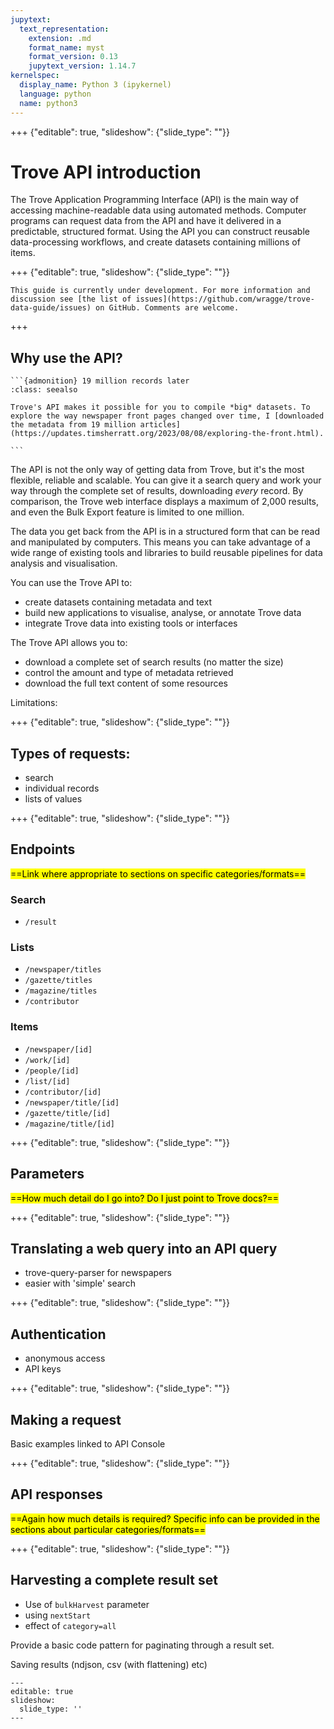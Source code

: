 ```yaml
---
jupytext:
  text_representation:
    extension: .md
    format_name: myst
    format_version: 0.13
    jupytext_version: 1.14.7
kernelspec:
  display_name: Python 3 (ipykernel)
  language: python
  name: python3
---
```


+++ {"editable": true, "slideshow": {"slide_type": ""}}

# Trove API introduction

The Trove Application Programming Interface (API) is the main way of accessing machine-readable data using automated methods. Computer programs can request data from the API and have it delivered in a predictable, structured format. Using the API you can construct reusable data-processing workflows, and create datasets containing millions of items.

+++ {"editable": true, "slideshow": {"slide_type": ""}}

```{attention}
This guide is currently under development. For more information and discussion see [the list of issues](https://github.com/wragge/trove-data-guide/issues) on GitHub. Comments are welcome.
```

+++

## Why use the API?

````{margin}
```{admonition} 19 million records later
:class: seealso

Trove's API makes it possible for you to compile *big* datasets. To explore the way newspaper front pages changed over time, I [downloaded the metadata from 19 million articles](https://updates.timsherratt.org/2023/08/08/exploring-the-front.html).

```
````

The API is not the only way of getting data from Trove, but it's the most flexible, reliable and scalable. You can give it a search query and work your way through the complete set of results, downloading *every* record. By comparison, the Trove web interface displays a maximum of 2,000 results, and even the Bulk Export feature is limited to one million.

The data you get back from the API is in a structured form that can be read and manipulated by computers. This means you can take advantage of a wide range of existing tools and libraries to build reusable pipelines for data analysis and visualisation.

You can use the Trove API to:

- create datasets containing metadata and text
- build new applications to visualise, analyse, or annotate Trove data
- integrate Trove data into existing tools or interfaces

The Trove API allows you to:

- download a complete set of search results (no matter the size)
- control the amount and type of metadata retrieved
- download the full text content of some resources

Limitations:

+++ {"editable": true, "slideshow": {"slide_type": ""}}

## Types of requests:

- search
- individual records
- lists of values

+++ {"editable": true, "slideshow": {"slide_type": ""}}

## Endpoints

<mark>==Link where appropriate to sections on specific categories/formats==</mark>

### Search

- `/result`

### Lists

- `/newspaper/titles`
- `/gazette/titles`
- `/magazine/titles`
- `/contributor`

### Items

- `/newspaper/[id]`
- `/work/[id]`
- `/people/[id]`
- `/list/[id]`
- `/contributor/[id]`
- `/newspaper/title/[id]`
- `/gazette/title/[id]`
- `/magazine/title/[id]`

+++ {"editable": true, "slideshow": {"slide_type": ""}}

## Parameters

<mark>==How much detail do I go into? Do I just point to Trove docs?==</mark>

+++ {"editable": true, "slideshow": {"slide_type": ""}}

## Translating a web query into an API query

- trove-query-parser for newspapers
- easier with 'simple' search

+++ {"editable": true, "slideshow": {"slide_type": ""}}

## Authentication

- anonymous access
- API keys

+++ {"editable": true, "slideshow": {"slide_type": ""}}

## Making a request

Basic examples linked to API Console

+++ {"editable": true, "slideshow": {"slide_type": ""}}

## API responses

<mark>==Again how much details is required? Specific info can be provided in the sections about particular categories/formats==</mark>

+++ {"editable": true, "slideshow": {"slide_type": ""}}

## Harvesting a complete result set

- Use of `bulkHarvest` parameter
- using `nextStart`
- effect of `category=all`

Provide a basic code pattern for paginating through a result set.

Saving results (ndjson, csv (with flattening) etc)

```{code-cell} ipython3
---
editable: true
slideshow:
  slide_type: ''
---

```
